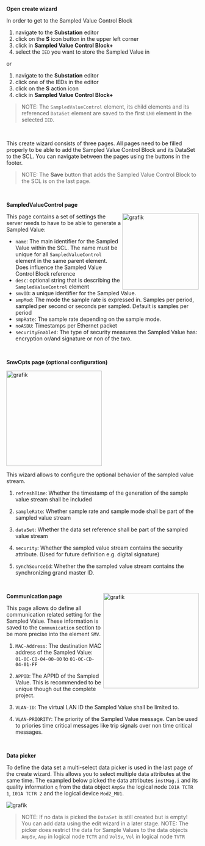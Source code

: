 **Open create wizard**

In order to get to the Sampled Value Control Block

1. navigate to the **Substation** editor
2. click on the **S** icon button in the upper left corner
3. click in **Sampled Value Control Block+**
4. select the `IED` you want to store the Sampled Value in

or

1. navigate to the **Substation** editor
2. click one of the IEDs in the editor
3. click on the **S** action icon
4. click in **Sampled Value Control Block+**

> NOTE: The `SampledValueControl` element, its child elements and its referenced `DataSet` element are saved to the first `LN0` element in the selected `IED`.

&nbsp;

This create wizard consists of three pages. All pages need to be filled properly to be able to add the Sampled Value Control Block and its DataSet to the SCL. You can navigate between the pages using the buttons in the footer.

> NOTE: The **Save** button that adds the Sampled Value Control Block to the SCL is on the last page.

&nbsp;

**SampledValueControl page**

<img align="right" width="200" alt="grafik" src="https://user-images.githubusercontent.com/66802940/183049528-3c652d04-bdc7-49ca-9a97-0ad29e2a5893.png">

This page contains a set of settings the server needs to have to be able to generate a Sampled Value:

- `name`: The main identifier for the Sampled Value within the SCL. The name must be unique for all `SampledValueControl` element in the same parent element. Does influence the Sampled Value Control Block reference
- `desc`: optional string that is describing the `SampledValueControl` element
- `smvID`: a unique identifier for the Sampled Value.
- `smpMod`: The mode the sample rate is expressed in. Samples per period, sampled per second or seconds per sampled. Default is samples per period
- `smpRate`: The sample rate depending on the sample mode.
- `noASDU`: Timestamps per Ethernet packet
- `securityEnabled`: The type of security measures the Sampled Value has: encryption or/and signature or non of the two.

&nbsp;

**SmvOpts page (optional configuration)**

<img width="250" alt="grafik" src="https://user-images.githubusercontent.com/66802940/183049735-795e0049-d764-4600-80c9-331d299bdaaf.png">

This wizard allows to configure the optional behavior of the sampled value stream.

1. `refreshTime`: Whether the timestamp of the generation of the sample value stream shall be included
2. `sampleRate`: Whether sample rate and sample mode shall be part of the sampled value stream
3. `dataSet`: Whether the data set reference shall be part of the sampled value stream
4. `security`: Whether the sampled value stream contains the security attribute. (Used for future definition e.g. digital signature)
5. `synchSourceId`: Whether the the sampled value stream contains the synchronizing grand master ID.

   &nbsp;

<img align="right" width="250" alt="grafik" src="https://user-images.githubusercontent.com/66802940/183049873-c5d2efd0-211e-4f30-88e9-9e9be80fe130.png">

**Communication page**

This page allows do define all communication related setting for the Sampled Value. These information is saved to the `Communication` section to be more precise into the element `SMV`.

1. `MAC-Address`: The destination MAC address of the Sampled Value: `01-0C-CD-04-00-00` to `01-0C-CD-04-01-FF`
2. `APPID`: The APPID of the Sampled Value. This is recommended to be unique though out the complete project.
3. `VLAN-ID`: The virtual LAN ID the Sampled Value shall be limited to.
4. `VLAN-PRIORITY`: The priority of the Sampled Value message. Can be used to priories time critical messages like trip signals over non time critical messages.

   &nbsp;

**Data picker**

To define the data set a multi-select data picker is used in the last page of the create wizard. This allows you to select multiple data attributes at the same time. The exampled below picked the data attributes `instMag.i` and its quality information `q` from the data object `AmpSv` the logical node `I01A TCTR 1`, `I01A TCTR 2` and the logical device `Mod2_MU1`.

![grafik](https://user-images.githubusercontent.com/66802940/183050221-ef606fc7-1201-4e3a-930f-7bc91a56654a.png)

> NOTE: If no data is picked the `DataSet` is still created but is empty! You can add data using the edit wizard in a later stage.
> NOTE: The picker does restrict the data for Sample Values to the data objects `AmpSv`, `Amp` in logical node `TCTR` and `VolSv`, `Vol` in logical node `TVTR`

&nbsp;
